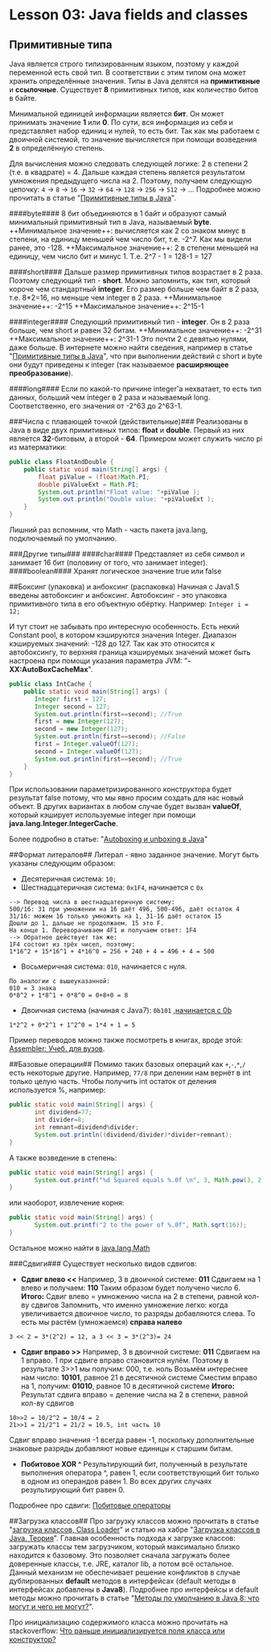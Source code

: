 # Lesson 03: Java fields and classes
## Примитивные типа
Java является строго типизированным языком, поэтому у каждой переменной есть свой тип. В соответствии с этим типом она может хранить определённые значения.
Типы в Java делятся на **примитивные** и **ссылочные**.
Существует **8** примитивных типов, как количество битов в байте.

Минимальной единицей информации является **бит**. Он может принимать значение **1** или **0**. По сути, вся информация из себя и представляет набор единиц и нулей, то есть бит. Так как мы работаем с двоичной системой, то значение вычисляется при помощи возведения **2** в определённую степень.

Для вычисления можно следовать следующей логике: 2 в степени 2 (т.е. в квадрате) = 4. Дальше каждая степень является результатом умножения предыдущего числа на 2. Поэтому, получаем следующую цепочку:
``4`` -> ``8`` -> ``16`` -> ``32`` -> ``64`` -> ``128`` -> ``256`` -> ``512`` -> ...
Подробнее можно прочитать в статье "[Примитивные типы в Java](https://sohabr.net/habr/post/261315/)".

####byte####
8 бит объединяются в 1 байт и образуют самый минимальный примитивный тип в Java, называемый **byte**.
++Минимальное значение++: вычисляется как 2 со знаком минус в степени, на единицу 
меньшей чем число бит, т.е. -2^7. Как мы видели ранее, это -128.
++Максимальное значение++: 2 в степени меньшей на единицу, чем число бит и минус 1. Т.е. 2^7 - 1 = 128-1 = 127

####short####
Дальше размер примитивных типов возрастает в 2 раза. Поэтому следующий тип - **short**. Можно запомнить, как тип, который короче чем стандартный **integer**. Его размер больше чем байт в 2 раза, т.е. 8*2=16, но меньше чем integer в 2 раза.
++Минимальное значение++: -2^15
++Максимальное значение++: 2^15-1

####integer####
Следующий примитивный тип - **integer**. Он в 2 раза больше, чем short и равен 32 битам.
++Минимальное значение++: -2^31
++Максимальное значение++: 2^31-1
Это почти 2 с девятью нулями, даже больше.
В интернете можно найти сведения, например в статье "[Примитивные типы в Java](https://sohabr.net/habr/post/261315/)", что при выполнении действий с short и byte они будут приведены к integer (так называемое **расширяющее преобразование**).

####long####
Если по какой-то причине integer'а нехватает, то есть тип данных, больший чем integer в 2 раза и называемый long. Соответственно, его значения от -2^63 до 2^63-1.

###Числа с плавающей точкой (действительные)###
Реализованы в Java в виде двух примитивных типов: **float** и **double**.
Первый из них является **32**-битовым, а второй - **64**.
Примером может служить число pi из матерматики:
```java
public class FloatAndDouble {
 	public static void main(String[] args) {
        float piValue = (float)Math.PI;
        double piValueExt = Math.PI;
        System.out.println("Float value: "+piValue );
        System.out.println("Double value: "+piValueExt );
    }
}
```
Лишний раз вспомним, что Math - часть пакета java.lang, подключаемый по умолчанию.


###Другие типы###
####char####
Представляет из себя символ и занимает 16 бит (половину от того, что занимает integer).
####boolean####
Хранят логическое значение true или false

##Боксинг (упаковка) и анбоксинг (распаковка)
Начиная с Java1.5 введены автобоксинг и анбоксинг.
Автобоксинг - это упаковка примитивного типа в его объектную обёртку.
Например: ``Integer i = 12;``

И тут стоит не забывать про интересную особенность. Есть некий Constant pool, в котором кэшируются значения Integer. Диапазон кэшируемых значений: -128 до 127. Так как это относится к автобоксингу, то верхняя граница кэшируемых значений может быть настроена при помощи указания параметра JVM: "**-XX:AutoBoxCacheMax**".
```java
public class IntCache {
 	public static void main(String[] args) {
       Integer first = 127;
       Integer second = 127;
       System.out.println(first==second); //True
       first = new Integer(127);
       second = new Integer(127);
       System.out.println(first==second); //False
       first = Integer.valueOf(127);
       second = Integer.valueOf(127);
       System.out.println(first==second); //True
    }
}
```
При использовании параметризированного конструктора будет результат false потому, что мы явно просим создать для нас новый объект. В других вариантах в любом случае будет вызван **valueOf**, который кэширует используемые integer при помощи **java.lang.Integer.IntegerCache**.

Более подробно в статье: "[Autoboxing и unboxing в Java](http://habrahabr.net/habr/329498/)"

##Формат литералов##
Литерал - явно заданное значение. Могут быть указаны следующим образом:
- Десятеричная система: ``10;``
- Шестнадцатеричная система: ``0x1F4``, начинается с ``0x``
```
--> Перевод числа в шестнадцатеричную систему:
500/16: 31 при умножении на 16 даёт 496, 500-496, даёт остаток 4
31/16: можем 16 только умножить на 1, 31-16 даёт остаток 15
Дошли до 1, дальше не продолжаем. 15 это F.
На конце 1. Переворачиваем 4F1 и получаем ответ: 1F4
--> Обратное действует так же:
1F4 состоит из трёх чисел, поэтому:
1*16^2 + 15*16^1 + 4*16^0 = 256 + 240 + 4 = 496 + 4 = 500
```
- Восьмеричная система: ``010``, начинается с нуля.
```
По аналогии с вышеуказанной:
010 = 3 знака
0*8^2 + 1*8^1 + 0*8^0 = 0+8+0 = 8
```
- Двоичная система (начиная с Java7): ``0b101`` ,[начинается с 0b](http://docs.oracle.com/javase/7/docs/technotes/guides/language/binary-literals.html)
```
1*2^2 + 0*2^1 + 1^2^0 = 1*4 + 1 = 5
```
Пример переводов можно также посмотреть в книгах, вроде этой: [Assembler: Учеб. для вузов](https://goo.gl/VNs9xr).

##Базовые операции##
Помимо таких базовых операций как ``+``,``-``,``*``,``/`` есть некоторые другие.
Например, ``77/8`` при делении нам вернёт в int только целую часть.
Чтобы получить int остаток от деления используется %, например:
```java
public static void main(String[] args) {
       int dividend=77;
	   int divider=8;
       int remnant=dividend%divider; 
       System.out.println((dividend/divider)*divider+remnant);
}
```
А также возведение в степень:
```java
public static void main(String[] args) {
       System.out.printf("%d Squared equals %.0f \n", 3, Math.pow(3, 2));
}
```
или наоборот, извлечение корня:
```java
public static void main(String[] args) {
       System.out.printf("2 to the power of %.0f", Math.sqrt(16));
}
```
Остальное можно найти в [java.lang.Math](https://docs.oracle.com/javase/8/docs/api/java/lang/Math.html)

###Сдвиги###
Существует несколько видов сдвигов:
- **Сдвиг влево <<**
Например, 3 в двоичной системе: **011**
Сдвигаем на 1 влево и получаем: **110**
Таким образом будет получено число 6.
**Итого:** Сдвиг влево = умножению числа на 2 в степени, равной кол-ву сдвигов
Запомнить, что именно умножение легко: когда увеличивается двоичное число, то разряды добавляются слева. То есть мы растём (умножаемся) **справа налево**
```
3 << 2 = 3*(2^2) = 12, а 3 << 3 = 3*(2^3)= 24
```
- **Сдвиг вправо >>**
Например, 3 в двоичной системе: **011**
Сдвигаем на 1 вправо. 1 при сдвиге вправо становится нулём.
Поэтому в результате 3>>1 мы получим: 000, т.е. ноль
Возьмём интереснее нам число: **10101**, равное 21 в десятичной системе
Сместим вправо на 1, получим: **01010**, равное 10 в десятичной системе
**Итого:** Результат сдвига вправо = деление числа на 2 в степени, равной кол-ву сдвигов
```
10>>2 = 10/2^2 = 10/4 = 2
21>>1 = 21/2^1 = 21/2 = 10.5, int часть 10
```
Cдвиг вправо значения -1 всегда равен -1, поскольку дополнительные знаковые разряды добавляют новые единицы к старшим битам.
- **Побитовое XOR ^**
Результирующий бит, полученный в результате выполнения оператора ^, равен 1, если соответствующий бит только в одном из операндов равен 1. Во всех других случаях результирующий бит равен 0.

Подробнее про сдвиги: [Побитовые операторы](http://developer.alexanderklimov.ru/android/java/bitwise.php)

##Загрузка классов##
Про загрузку классов можно прочитать в статье "[загрузка классов, Class Loader](http://java-se-learning.blogspot.ru/2013/07/class-loader.html)" и статью на хабре "[Загрузка классов в Java. Теория](https://habrahabr.ru/post/103830/)".
Главная особенность подхода к загрузке классов: загружать классы тем загрузчиком, который максимально близко находится к базовому. Это позволяет сначала загружать более доверенные классы, т.е. JRE, каталог lib, а потом всё остальное.
Данный механизм не обеспечивает решение конфликтов в случае дублированных **default** методов в интерфейсах (default методы в интерфейсах добавлены в **Java8**).
Подробнее про интерфейсы и default методы можно прочитать в статье "[Методы по умолчанию в Java 8: что могут и чего не могут?](https://goo.gl/P9SrAX)".

Про инициализацию содержимого класса можно прочитать на stackoverflow:
[Что раньше инициализируется поля класса или конструктор?](https://ru.stackoverflow.com/questions/464028/Что-раньше-инициализируется-поля-класса-или-конструктор)
